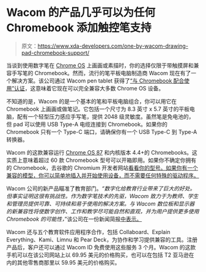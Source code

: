 # Wacom 的产品几乎可以为任何 Chromebook 添加触控笔支持

> 原文：<https://www.xda-developers.com/one-by-wacom-drawing-pad-chromebook-support/>

当谈到使用数字笔在 [Chrome OS](https://www.xda-developers.com/tag/chrome-os/) 上画画或素描时，你的选择仅限于带触摸屏和兼容手写笔的 Chromebook。然而，流行的笔平板电脑制造商 Wacom 现在有了一个解决方案。该公司通过 Wacom pen tablet 获得了[“与 Chromebook 配合使用”认证](https://www.xda-developers.com/google-works-with-chromebook-accessory-program/)，这意味着它现在可以完全兼容大多数 Chrome OS 设备。

不知道的是，Wacom 的是一个基本的笔和平板电脑组合，你可以用它在 Chromebook 上画画或做笔记。它包括一个尺寸为 8.3 英寸 x 5.7 英寸的平板电脑，配有一个轻型压力感应手写笔，提供 2048 级灵敏度。虽然笔是免电池的，但 pad 可以使用 USB Type-A 电缆连接到 Chromebook。如果你的 Chromebook 只有一个 Type-C 端口，请确保你有一个 USB Type-C 到 Type-A 转换器。

Wacom 的这款兼容运行 [Chrome OS 87](https://www.xda-developers.com/chrome-os-87-tab-search-bluetooth-battery-levels/) 和内核版本 4.4+的 Chromebooks。这实质上意味着超过 60 款 Chromebook 型号可以开箱即用。如果你不确定你拥有的 Chromebook，去谷歌的 Chromium 开发者网站[看看你的型号。如果你有一个兼容的模型，你可以简单地插入并开始使用设备，而不需要任何特殊的驱动程序。](https://www.chromium.org/chromium-os/developer-information-for-chrome-os-devices)

Wacom 公司的新产品瞄准了教育部门。*“数字化给教育行业带来了巨大的好处。但事实证明这很有挑战性。作为数字笔技术的先驱，Wacom 致力于为教师、学生和管理员提供可靠、可持续和易于使用的解决方案。与 Wacom 数位板和显示器的新兼容性将使数字创作、工作和教学尽可能自然和直观，并为用户提供更多使用 Chromebook 的可能性，*”该公司在一份新闻简报[中表示。](https://www.prnewswire.com/news-releases/learning-teaching-and-creating-digitally-made-easy-with-wacom-and-chromebook-301214927.html)

Wacom 还与五个教育软件应用程序合作，包括 Collaboard、Explain Everything、Kami、Limnu 和 Pear Deck，为协作和学习提供兼容的工具。注册产品后，客户还可以通过 Wacom ID 免费使用这些服务 3 个月。Wacom 的这款手机可以在该公司网站上以 69.95 美元的价格购买，也可以在包括 T2 亚马逊在内的其他零售商那里以 59.95 美元的价格购买。